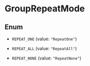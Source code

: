 

# GroupRepeatMode

## Enum


* `REPEAT_ONE` (value: `"RepeatOne"`)

* `REPEAT_ALL` (value: `"RepeatAll"`)

* `REPEAT_NONE` (value: `"RepeatNone"`)



